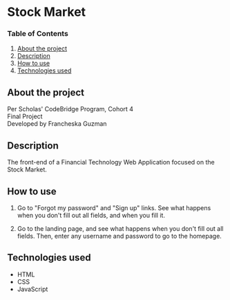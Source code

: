 # Stock Market

### Table of Contents

1. [About the project](#about)
2. [Description](#description)
3. [How to use](#instructions)
4. [Technologies used](#technologies)

## <a id="about">About the project</a>

Per Scholas' CodeBridge Program, Cohort 4 <br />
Final Project <br />
Developed by Francheska Guzman

## <a id="description">Description</a>

The front-end of a Financial Technology Web Application focused on the Stock Market.

## <a id="instructions">How to use</a>

1. Go to "Forgot my password" and "Sign up" links. See what happens when you don't fill out all fields, and when you fill it.

2. Go to the landing page, and see what happens when you don't fill out all fields. Then, enter any username and password to go to the homepage.

## <a id="technologies">Technologies used</a>

* HTML
* CSS
* JavaScript